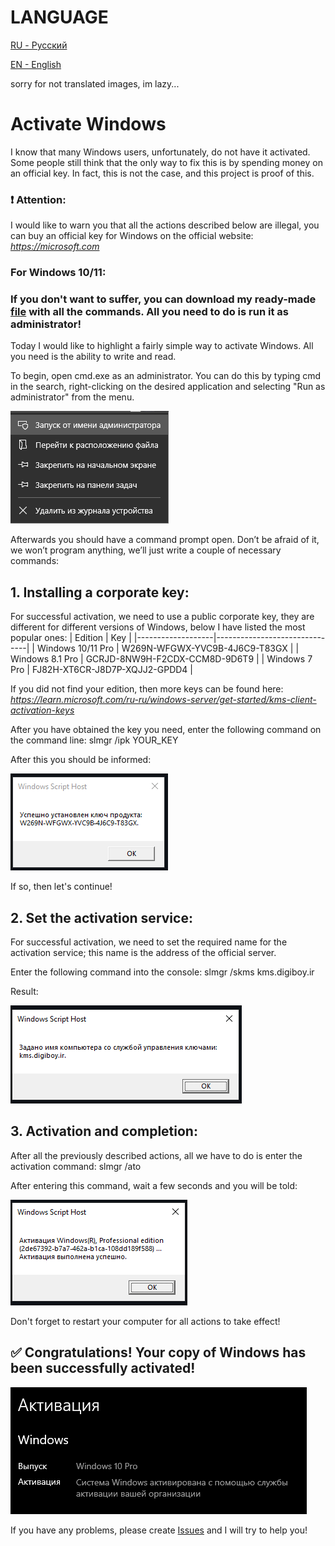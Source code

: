 # LANGUAGE
[RU - Русский](https://github.com/Artik1279/Windows-activator/blob/main/README.md)

[EN - English](https://github.com/Artik1279/Windows-activator/blob/main/README_en.md)

sorry for not translated images, im lazy...

# Activate Windows

I know that many Windows users, unfortunately, do not have it activated. Some people still think that the only way to fix this is by spending money on an official key. In fact, this is not the case, and this project is proof of this.

### ❗ Attention:

I would like to warn you that all the actions described below are illegal, you can buy an official key for Windows on the official website:
*https://microsoft.com*

### For Windows 10/11:
### If you don't want to suffer, you can download my ready-made [file](https://github.com/Artik1279/Windows-activator/blob/main/ActivatorWindows10-11.bat) with all the commands. All you need to do is run it as administrator!

Today I would like to highlight a fairly simple way to activate Windows. All you need is the ability to write and read.

To begin, open cmd.exe as an administrator. You can do this by typing cmd in the search, right-clicking on the desired application and selecting "Run as administrator" from the menu.

![Administrator](imgs/admin.png)

Afterwards you should have a command prompt open. Don’t be afraid of it, we won’t program anything, we’ll just write a couple of necessary commands:

## 1. Installing a corporate key:

For successful activation, we need to use a public corporate key, they are different for different versions of Windows, below I have listed the most popular ones:
| Edition           | Key                           |
|-------------------|-------------------------------|
| Windows 10/11 Pro | W269N-WFGWX-YVC9B-4J6C9-T83GX |
| Windows 8.1 Pro   | GCRJD-8NW9H-F2CDX-CCM8D-9D6T9 |
| Windows 7 Pro     | FJ82H-XT6CR-J8D7P-XQJJ2-GPDD4 |

If you did not find your edition, then more keys can be found here: *https://learn.microsoft.com/ru-ru/windows-server/get-started/kms-client-activation-keys*

After you have obtained the key you need, enter the following command on the command line:
slmgr /ipk YOUR_KEY

After this you should be informed:

![First step](imgs/1.png)

If so, then let's continue!

## 2. Set the activation service:

For successful activation, we need to set the required name for the activation service; this name is the address of the official server.

Enter the following command into the console:
slmgr /skms kms.digiboy.ir

Result:

![Second step](imgs/2.png)

## 3. Activation and completion:

After all the previously described actions, all we have to do is enter the activation command:
slmgr /ato

After entering this command, wait a few seconds and you will be told:

![Third step](imgs/3.png)

Don't forget to restart your computer for all actions to take effect!

## ✅ Congratulations! Your copy of Windows has been successfully activated!

![Fourth step](imgs/4.png)

If you have any problems, please create [Issues](https://github.com/Artik1279/Windows-activator/issues) and I will try to help you!
